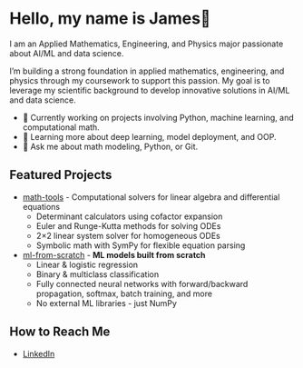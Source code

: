 # Hello, my name is James👋


I am an Applied Mathematics, Engineering, and Physics major passionate about AI/ML and data science.

I’m building a strong foundation in applied mathematics, engineering, and physics through my coursework to support this passion. My goal is to leverage my scientific background to develop innovative solutions in AI/ML and data science.

- 🔭 Currently working on projects involving Python, machine learning, and computational math.
- 🌱 Learning more about deep learning, model deployment, and OOP.
- 💬 Ask me about math modeling, Python, or Git. 

## Featured Projects
- [math-tools](https://github.com/jamesmml/math-tools) - Computational solvers for linear algebra and differential equations
  - Determinant calculators using cofactor expansion
  - Euler and Runge-Kutta methods for solving ODEs
  - 2×2 linear system solver for homogeneous ODEs
  - Symbolic math with SymPy for flexible equation parsing
- [ml-from-scratch](https://github.com/jamesmml/ml-from-scratch) - **ML models built from scratch**
  - Linear & logistic regression  
  - Binary & multiclass classification  
  - Fully connected neural networks with forward/backward propagation, softmax, batch training, and more  
  - No external ML libraries - just NumPy  


## How to Reach Me
- [LinkedIn](https://www.linkedin.com/in/james-milgram-10a5a8325)
